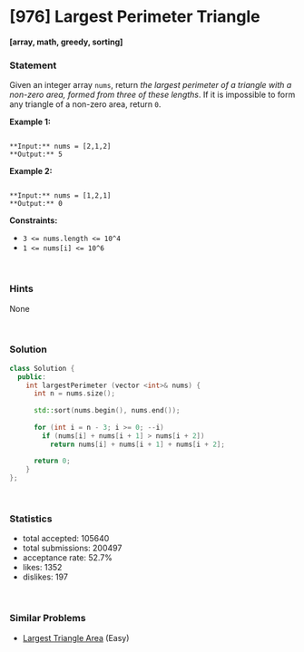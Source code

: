 # [976] Largest Perimeter Triangle

**[array, math, greedy, sorting]**

### Statement

Given an integer array `nums`, return *the largest perimeter of a triangle with a non-zero area, formed from three of these lengths*. If it is impossible to form any triangle of a non-zero area, return `0`.


**Example 1:**

```

**Input:** nums = [2,1,2]
**Output:** 5

```

**Example 2:**

```

**Input:** nums = [1,2,1]
**Output:** 0

```

**Constraints:**
* `3 <= nums.length <= 10^4`
* `1 <= nums[i] <= 10^6`


<br>

### Hints

None

<br>

### Solution

```cpp
class Solution {
  public:
    int largestPerimeter (vector <int>& nums) {
      int n = nums.size();
      
      std::sort(nums.begin(), nums.end());
      
      for (int i = n - 3; i >= 0; --i)
        if (nums[i] + nums[i + 1] > nums[i + 2])
          return nums[i] + nums[i + 1] + nums[i + 2];
      
      return 0;
    }
};
```

<br>

### Statistics

- total accepted: 105640
- total submissions: 200497
- acceptance rate: 52.7%
- likes: 1352
- dislikes: 197

<br>

### Similar Problems

- [Largest Triangle Area](https://leetcode.com/problems/largest-triangle-area) (Easy)
